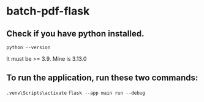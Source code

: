 # batch-pdf-flask
## Check if you have python installed. 
`python --version`

It must be >= 3.9. Mine is 3.13.0

## To run the application, run these two commands:
`.venv\Scripts\activate`
`flask --app main run --debug`
